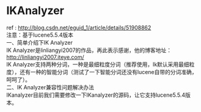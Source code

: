 # IKAnalyzer
ref : http://blog.csdn.net/eguid_1/article/details/51908862  
注意：基于lucene5.5.4版本  
一、简单介绍下IK Analyzer  
IK Analyzer是linliangyi2007的作品，再此表示感谢，他的博客地址：http://linliangyi2007.iteye.com/  
IK Analyzer支持两种分词，一种是最细粒度分词（推荐使用，Ik默认采用最细粒度），还有一种的智能分词（测试了一下智能分词还没有lucene自带的分词准确，呵呵了）。  
二、IK Analyzer兼容性问题解决办法  
IKanalyzer目前我们需要修改一下IKanalyzer的源码，让它支持lucene5.5.4版本。
